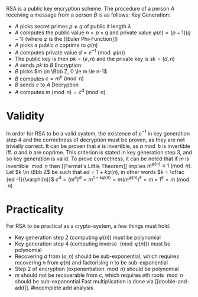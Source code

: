 RSA is a public key encryption scheme. The procedure of a person $A$ receiving a message from a person $B$ is as follows:
Key Generation:
- $A$ picks secret primes $p \ne q$ of public it length $\lambda$
- $A$ computes the public value $n = p \times q$ and private value $\varphi(n) = (p-1)(q-1)$ (where $\varphi$ is the [[Euler Phi-Function]])
- $A$ picks a public $e$ coprime to $\varphi(n)$
- $A$ computes private value $d = e^{-1} \pmod{\varphi(n)}$
- The public key is then $pk = (e,n)$ and the private key is $sk = (d,n)$
- $A$ sends $pk$ to $B$
Encryption:
- $B$ picks $m \in \Bbb Z, 0 \le m \le n-1$
- $B$ computes $c = m^e \pmod n$
- $B$ sends $c$ to $A$
Decryption
- $A$ computes $m \pmod n = c^d \pmod n$

# Validity
In order for RSA to be a valid system, the existence of $e^{-1}$ in key generation step 4 and the correctness of decryption must be proven, as they are not trivially correct.
It can be proven that $e$ is invertible, as $a \bmod b$ is invertible iff. $a$ and $b$ are coprime. This criterion is stated in key generation step 3, and so key generation is valid.
To prove correctness, it can be noted that if $m$ is invertible $\bmod n$ then [[Fermat's Little Theorem]] implies $m^{\varphi (n)} \equiv 1 \pmod n$. Let $k \in \Bbb Z$ be such that $ed = 1 + k \varphi(n)$, in other words $k = \cfrac {ed -1}{\varphi(n)}$
$c^d = (m^e)^d = m^{1 + k \varphi(n)} = m \left(m^{\varphi(n)}\right)^k = m \times 1^k = m \pmod n$

# Practicality
For RSA to be practical as a crypto-system, a few things must hold.
- Key generation step 2 (computing $\varphi(n)$) must be polynomial
- Key generation step 4 (computing inverse $\pmod{\varphi(n)}$) must be polynomial 
- Recovering $d$ from $(e,n)$ should be sub-exponential, which requires recovering $n$ from $\varphi(n)$ and factorising $n$ to be sub-exponential
- Step 2 of encryption (exponentiation $\bmod n$) should be polynomial
- $m$ should not be recoverable from $c$, which requires $e$th roots $\bmod n$ should be sub-exponential
Fast multiplication is done via [[double-and-add]]. 
#incomplete add analysis